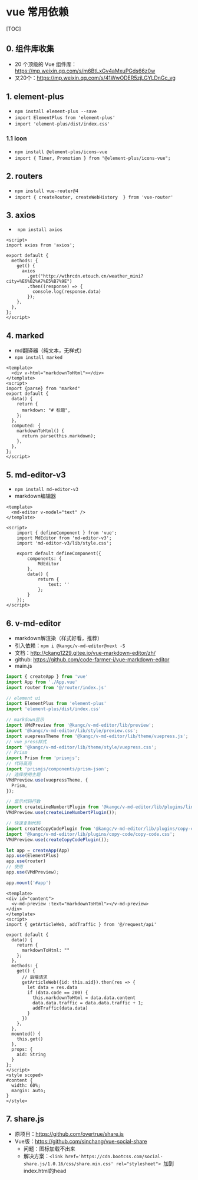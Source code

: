 # vue 常用依赖

[TOC]

## 0. 组件库收集

* 20 个顶级的 Vue 组件库：<https://mp.weixin.qq.com/s/m6BtLxGv4aMxuPGds66z0w>
* 又20个：<https://mp.weixin.qq.com/s/41WwODER5zjLGYLDnGc_vg>

## 1. element-plus

* `npm install element-plus --save`
* `import ElementPlus from 'element-plus'`
* `import 'element-plus/dist/index.css'`

### 1.1 icon

* `npm install @element-plus/icons-vue`
* `import { Timer, Promotion } from "@element-plus/icons-vue";`

## 2. routers

* `npm install vue-router@4`
* `import { createRouter, createWebHistory  } from 'vue-router'`

## 3. axios

* ` npm install axios`

```
<script>
import axios from 'axios';

export default {
  methods: {
    get() {
      axios
        .get("http://wthrcdn.etouch.cn/weather_mini?city=%E6%B2%A7%E5%B7%9E")
        .then((response) => {
          console.log(response.data)
        });
    },
  },
};
</script>
```

## 4. marked

* md翻译器（纯文本，无样式）
* `npm install marked`

```
<template>
  <div v-html="markdownToHtml"></div>
</template>
<script>
import {parse} from "marked"
export default {
  data() {
    return {
      markdown: "# 标题",
    };
  },
  computed: {
    markdownToHtml() {
      return parse(this.markdown);
    },
  },
};
</script>
```

## 5. md-editor-v3

* `npm install md-editor-v3`
* markdown编辑器

```
<template>
  <md-editor v-model="text" />
</template>
 
<script>
    import { defineComponent } from 'vue';
    import MdEditor from 'md-editor-v3';
    import 'md-editor-v3/lib/style.css';
    
    export default defineComponent({
        components: { 
            MdEditor
        },
        data() {
            return { 
                text: ''
            };
        }
    });
</script>
```

## 6. v-md-editor

* markdown解渲染（样式好看，推荐）
* 引入依赖：`npm i @kangc/v-md-editor@next -S`
* 文档：<http://ckang1229.gitee.io/vue-markdown-editor/zh/>
* github: <https://github.com/code-farmer-i/vue-markdown-editor>
* main.js

```js
import { createApp } from 'vue'
import App from './App.vue'
import router from '@/router/index.js'

// element ui
import ElementPlus from 'element-plus'
import 'element-plus/dist/index.css'

// markdown显示
import VMdPreview from '@kangc/v-md-editor/lib/preview';
import '@kangc/v-md-editor/lib/style/preview.css';
import vuepressTheme from '@kangc/v-md-editor/lib/theme/vuepress.js';
// vue press样式
import '@kangc/v-md-editor/lib/theme/style/vuepress.css';
// Prism
import Prism from 'prismjs';
// 代码高亮
import 'prismjs/components/prism-json';
// 选择使用主题
VMdPreview.use(vuepressTheme, {
  Prism,
});

// 显示代码行数
import createLineNumbertPlugin from '@kangc/v-md-editor/lib/plugins/line-number/index';
VMdPreview.use(createLineNumbertPlugin());

// 快速复制代码
import createCopyCodePlugin from '@kangc/v-md-editor/lib/plugins/copy-code/index';
import '@kangc/v-md-editor/lib/plugins/copy-code/copy-code.css';
VMdPreview.use(createCopyCodePlugin());

let app = createApp(App)
app.use(ElementPlus)
app.use(router)
// 使用
app.use(VMdPreview);

app.mount('#app')
```

```vue
<template>
<div id="content">
  <v-md-preview :text="markdownToHtml"></v-md-preview>
</div>
</template>
<script>
import { getArticleWeb, addTraffic } from '@/request/api'

export default {
  data() {
    return {
      markdownToHtml: ""
    };
  },
  methods: {
    get() {
      // 后端请求
      getArticleWeb({id: this.aid}).then(res => {
        let data = res.data
        if (data.code == 200) {
          this.markdownToHtml = data.data.content
          data.data.traffic = data.data.traffic + 1;
          addTraffic(data.data)
        }
      })
    },
  },
  mounted() {
    this.get()
  },
  props: {
    aid: String
  }
};
</script>
<style scoped>
#content {
  width: 60%;
  margin: auto;
}
</style>
```

## 7. share.js

* 原项目：<https://github.com/overtrue/share.js>
* Vue版：<https://github.com/sinchang/vue-social-share>
	* 问题：图标加载不出来
	* 解决方案：`<link href='https://cdn.bootcss.com/social-share.js/1.0.16/css/share.min.css' rel="stylesheet"> `加到index.html的head 



